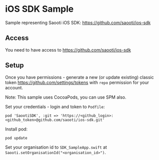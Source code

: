 # iOS SDK Sample
Sample representing Saooti iOS SDK: https://github.com/saooti/ios-sdk

## Access
You need to have access to https://github.com/saooti/ios-sdk

## Setup

Once you have permissions - generate a new (or update existing) classic token https://github.com/settings/tokens with `repo` permission for your account.

Note: This sample uses CocoaPods, you can use SPM also.

Set your credentials - login and token to `Podfile`:
````
pod 'SaootiSDK', :git => 'https://<github_login>:<github_token>@github.com/saooti/ios-sdk.git'
````

Install pod:
````
pod update
````

Set your organisation id to `SDK_SampleApp.swift` at `Saooti.setOrganisationId("<organisation_id>")`.
